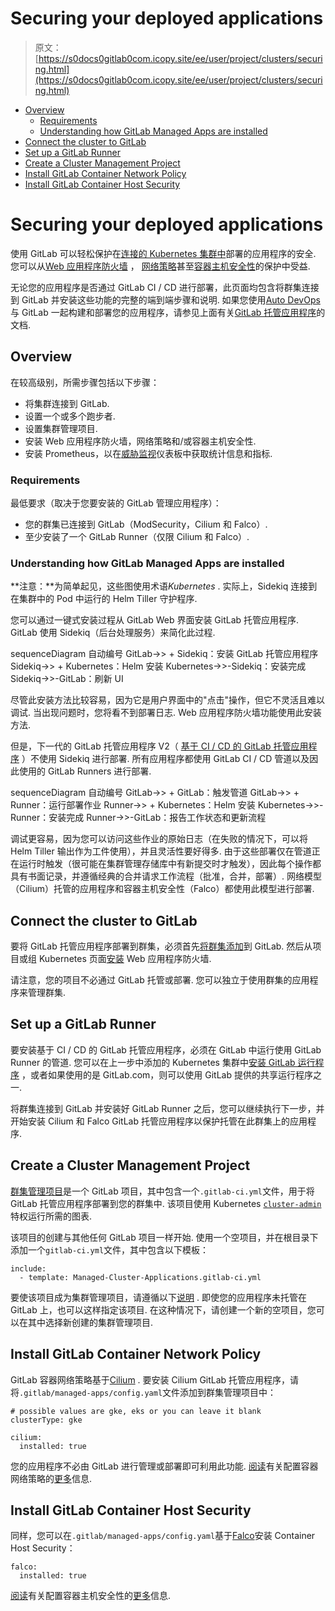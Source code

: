 # Securing your deployed applications

> 原文：[https://s0docs0gitlab0com.icopy.site/ee/user/project/clusters/securing.html](https://s0docs0gitlab0com.icopy.site/ee/user/project/clusters/securing.html)

*   [Overview](#overview)
    *   [Requirements](#requirements)
    *   [Understanding how GitLab Managed Apps are installed](#understanding-how-gitlab-managed-apps-are-installed)
*   [Connect the cluster to GitLab](#connect-the-cluster-to-gitlab)
*   [Set up a GitLab Runner](#set-up-a-gitlab-runner)
*   [Create a Cluster Management Project](#create-a-cluster-management-project)
*   [Install GitLab Container Network Policy](#install-gitlab-container-network-policy)
*   [Install GitLab Container Host Security](#install-gitlab-container-host-security)

# Securing your deployed applications[](#securing-your-deployed-applications "Permalink")

使用 GitLab 可以轻松保护在[连接的 Kubernetes 集群中](index.html)部署的应用程序的安全. 您可以从[Web 应用程序防火墙](../../../topics/web_application_firewall/quick_start_guide.html) ， [网络策略](../../../topics/autodevops/stages.html#network-policy)甚至[容器主机安全性](../../clusters/applications.html#install-falco-using-gitlab-cicd)的保护中受益.

无论您的应用程序是否通过 GitLab CI / CD 进行部署，此页面均包含将群集连接到 GitLab 并安装这些功能的完整的端到端步骤和说明. 如果您使用[Auto DevOps](../../../topics/autodevops/index.html)与 GitLab 一起构建和部署您的应用程序，请参见上面有关[GitLab 托管应用程序](../../clusters/applications.html)的文档.

## Overview[](#overview "Permalink")

在较高级别，所需步骤包括以下步骤：

*   将集群连接到 GitLab.
*   设置一个或多个跑步者.
*   设置集群管理项目.
*   安装 Web 应用程序防火墙，网络策略和/或容器主机安全性.
*   安装 Prometheus，以在[威胁监视](../../application_security/threat_monitoring/)仪表板中获取统计信息和指标.

### Requirements[](#requirements "Permalink")

最低要求（取决于您要安装的 GitLab 管理应用程序）：

*   您的群集已连接到 GitLab（ModSecurity，Cilium 和 Falco）.
*   至少安装了一个 GitLab Runner（仅限 Cilium 和 Falco）.

### Understanding how GitLab Managed Apps are installed[](#understanding-how-gitlab-managed-apps-are-installed "Permalink")

**注意：**为简单起见，这些图使用术语*Kubernetes* . 实际上，Sidekiq 连接到在集群中的 Pod 中运行的 Helm Tiller 守护程序.

您可以通过一键式安装过程从 GitLab Web 界面安装 GitLab 托管应用程序. GitLab 使用 Sidekiq（后台处理服务）来简化此过程.

sequenceDiagram 自动编号 GitLab->> + Sidekiq：安装 GitLab 托管应用程序 Sidekiq->> + Kubernetes：Helm 安装 Kubernetes->>-Sidekiq：安装完成 Sidekiq->>-GitLab：刷新 UI

尽管此安装方法比较容易，因为它是用户界面中的"点击"操作，但它不灵活且难以调试. 当出现问题时，您将看不到部署日志. Web 应用程序防火墙功能使用此安装方法.

但是，下一代的 GitLab 托管应用程序 V2（ [基于 CI / CD 的 GitLab 托管应用程序](https://gitlab.com/groups/gitlab-org/-/epics/2103) ）不使用 Sidekiq 进行部署. 所有应用程序都使用 GitLab CI / CD 管道以及因此使用的 GitLab Runners 进行部署.

sequenceDiagram 自动编号 GitLab->> + GitLab：触发管道 GitLab->> + Runner：运行部署作业 Runner->> + Kubernetes：Helm 安装 Kubernetes->>-Runner：安装完成 Runner->>-GitLab：报告工作状态和更新流程

调试更容易，因为您可以访问这些作业的原始日志（在失败的情况下，可以将 Helm Tiller 输出作为工件使用），并且灵活性要好得多. 由于这些部署仅在管道正在运行时触发（很可能在集群管理存储库中有新提交时才触发），因此每个操作都具有书面记录，并遵循经典的合并请求工作流程（批准，合并，部署）. 网络模型（Cilium）托管的应用程序和容器主机安全性（Falco）都使用此模型进行部署.

## Connect the cluster to GitLab[](#connect-the-cluster-to-gitlab "Permalink")

要将 GitLab 托管应用程序部署到群集，必须首先[将群集添加](add_remove_clusters.html)到 GitLab. 然后从项目或组 Kubernetes 页面[安装](../../clusters/applications.html#installing-applications) Web 应用程序防火墙.

请注意，您的项目不必通过 GitLab 托管或部署. 您可以独立于使用群集的应用程序来管理群集.

## Set up a GitLab Runner[](#set-up-a-gitlab-runner "Permalink")

要安装基于 CI / CD 的 GitLab 托管应用程序，必须在 GitLab 中运行使用 GitLab Runner 的管道. 您可以在上一步中添加的 Kubernetes 集群中[安装 GitLab 运行程序](../../clusters/applications.html#gitlab-runner) ，或者如果使用的是 GitLab.com，则可以使用 GitLab 提供的共享运行程序之一.

将群集连接到 GitLab 并安装好 GitLab Runner 之后，您可以继续执行下一步，并开始安装 Cilium 和 Falco GitLab 托管应用程序以保护托管在此群集上的应用程序.

## Create a Cluster Management Project[](#create-a-cluster-management-project "Permalink")

[群集管理项目](../../clusters/management_project.html)是一个 GitLab 项目，其中包含一个`.gitlab-ci.yml`文件，用于将 GitLab 托管应用程序部署到您的群集中. 该项目使用 Kubernetes [`cluster-admin`](https://kubernetes.io/docs/reference/access-authn-authz/rbac/#user-facing-roles)特权运行所需的图表.

该项目的创建与其他任何 GitLab 项目一样开始. 使用一个空项目，并在根目录下添加一个`gitlab-ci.yml`文件，其中包含以下模板：

```
include:
  - template: Managed-Cluster-Applications.gitlab-ci.yml 
```

要使该项目成为集群管理项目，请遵循以下[说明](../../clusters/management_project.html#selecting-a-cluster-management-project) . 即使您的应用程序未托管在 GitLab 上，也可以这样指定该项目. 在这种情况下，请创建一个新的空项目，您可以在其中选择新创建的集群管理项目.

## Install GitLab Container Network Policy[](#install-gitlab-container-network-policy "Permalink")

GitLab 容器网络策略基于[Cilium](https://cilium.io/) . 要安装 Cilium GitLab 托管应用程序，请将`.gitlab/managed-apps/config.yaml`文件添加到群集管理项目中：

```
# possible values are gke, eks or you can leave it blank
clusterType: gke

cilium:
  installed: true 
```

您的应用程序不必由 GitLab 进行管理或部署即可利用此功能. [阅读](../../clusters/applications.html#install-cilium-using-gitlab-cicd)有关配置容器网络策略的[更多](../../clusters/applications.html#install-cilium-using-gitlab-cicd)信息.

## Install GitLab Container Host Security[](#install-gitlab-container-host-security "Permalink")

同样，您可以在`.gitlab/managed-apps/config.yaml`基于[Falco](https://falco.org/)安装 Container Host Security：

```
falco:
  installed: true 
```

[阅读](../../clusters/applications.html#install-falco-using-gitlab-cicd)有关配置容器主机安全性的[更多](../../clusters/applications.html#install-falco-using-gitlab-cicd)信息.